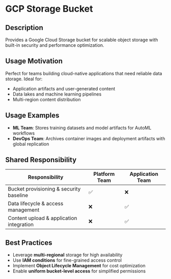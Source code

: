 # GCP Storage Bucket

## Description
Provides a Google Cloud Storage bucket for scalable object storage with built-in security and performance optimization.

## Usage Motivation
Perfect for teams building cloud-native applications that need reliable data storage. Ideal for:
- Application artifacts and user-generated content
- Data lakes and machine learning pipelines
- Multi-region content distribution

## Usage Examples
- **ML Team**: Stores training datasets and model artifacts for AutoML workflows
- **DevOps Team**: Archives container images and deployment artifacts with global replication

## Shared Responsibility

| Responsibility | Platform Team | Application Team |
|----------------|---------------|------------------|
| Bucket provisioning & security baseline | ✅ | ❌ |
| Data lifecycle & access management | ❌ | ✅ |
| Content upload & application integration | ❌ | ✅ |

## Best Practices
- Leverage **multi-regional** storage for high availability
- Use **IAM conditions** for fine-grained access control
- Implement **Object Lifecycle Management** for cost optimization
- Enable **uniform bucket-level access** for simplified permissions
